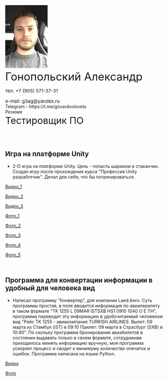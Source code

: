 
<div>
  <img src="images/513928007copy.jpg" alt="Я" width="" height="200" style="margin-right: 20px;">
  <div style="display: inline-block; vertical-align: top;">
    <p style="font-size: 35px; margin-top: 3px; margin-bottom: 5px;">Гонопольский Александр</p>
    <p style="font-size: 15px; margin-bottom: -1px;">тел. +7 (905) 571-37-31</p>
    <p style="font-size: 15px; margin-bottom: -1px;">e-mail: g3ag@yandex.ru</p>
    <a href="https://t.me/govardvolovets" style="text-decoration: none; ">Telegram</a> - <a href="https://t.me/govardvolovets" style="text-decoration: none;">https://t.me/govardvolovets</a>
    <br>
    <a href="https://govardvolovets.github.io/resume/" style="text-decoration: none; ">Резюме</a>
    <p style="font-size: 30px; margin-top: 1px;">Тестировщик ПО</p>
  </div>
</div>

<br>

## Игра на платформе Unity
* 2-D игра на платформе Unity. Цель - попасть шариком в стаканчик. Создал игру после прохождения курса "Профессия Unity разработчик". Делал для себя, что бы потренироваться.

<p><a href="javascript:void(0);" onclick="showVideo(1)">Видео_1</a></p>
<div id="videoContainer1" style="display: none;">
  <video id="videoObject1" src="videos/gameplayvideo1.mp4" width="100%" height="auto" controls></video>
</div>
<p><a href="javascript:void(0);" onclick="showVideo(2)">Видео_2</a></p>
<div id="videoContainer2" style="display: none;">
  <video id="videoObject2" src="videos/gameplayvideo2.mp4" width="100%" height="auto" controls></video>
</div>
<p><a href="javascript:void(0);" onclick="showVideo(3)">Видео_3</a></p>
<div id="videoContainer3" style="display: none;">
  <video id="videoObject3" src="videos/gameplayvideo3.mp4" width="100%" height="auto" controls></video>
</div>
<p><a href="javascript:void(0);" onclick="showImage(6)">Фото_1</a></p>
<div id="imageContainer6" style="display: none;">
  <img id="imageObject6" src="images/SnapshotLevel3.png" alt="Пример PNG" width="100%" height="auto">
</div>
<p><a href="javascript:void(0);" onclick="showImage(7)">Фото_2</a></p>
<div id="imageContainer7" style="display: none;">
  <img id="imageObject7" src="images/SnapshotLevel5.png" alt="Пример PNG" width="100%" height="auto">
</div>
<p><a href="javascript:void(0);" onclick="showImage(8)">Фото_3</a></p>
<div id="imageContainer8" style="display: none;">
  <img id="imageObject8" src="images/SnapshotLevel9.png" alt="Пример PNG" width="100%" height="auto">
</div>
<p><a href="javascript:void(0);" onclick="showImage(9)">Фото_4</a></p>
<div id="imageContainer9" style="display: none;">
  <img id="imageObject9" src="images/SnapshotLevel12.png" alt="Пример PNG" width="100%" height="auto">
</div>
<p><a href="javascript:void(0);" onclick="showImage(10)">Фото_5</a></p>
<div id="imageContainer10" style="display: none;">
  <img id="imageObject10" src="images/SnapshotLevel19.png" alt="Пример PNG" width="100%" height="auto">
</div>
<br>

## Программа для конвертации информации в удобный для человека вид
* Написал программу "Конвертер", для компании Laed.Aero. Суть программы простая, в поле вводится информация по авиаперелету в таком формате "TK 1255 L  09MAR ISTSXB HS1  0910   1040  O         E TH", программа переводит эту информацию в удобочитаемый человеком вид "Рейс TK 1255 - авиакомпания TURKISH AIRLINES.
Вылет: 09 марта из Стамбул (IST) в 09:10
Прилет: 09 марта в Страсбург (SXB) в 10:40". По скольку программа бронирования авиабилетов в состоянии выдавать только в своем формате, сотрудникам приходилось менять информацию вручную, моя программа ускоряет процесс и сводит к минимуму количество опечаток и ошибок. Программа написана на языке Python.

<p><a href="javascript:void(0);" onclick="showVideo(4)">Видео</a></p>
<div id="videoContainer4" style="display: none;">
  <video id="videoObject4" src="videos/workConverter.mp4" width="100%" height="auto" controls></video>
</div>

<script>
  function showVideo(id) {
    var videoContainer = document.getElementById("videoContainer" + id);
    if (videoContainer.style.display === "none") {
      videoContainer.style.display = "block";
    } else {
      videoContainer.style.display = "none";
    }
  }
</script>

<p><a href="javascript:void(0);" onclick="showImage(5)">Фото</a></p>
<div id="imageContainer5" style="display: none;">
  <img id="imageObject5" src="images/converter.png" alt="Пример PNG" width="100%" height="auto">
</div>

<script>
  function showImage(id) {
    var imageContainer = document.getElementById("imageContainer" + id);
    if (imageContainer.style.display === "none") {
      imageContainer.style.display = "block";
    } else {
      imageContainer.style.display = "none";
    }
  }
</script>

